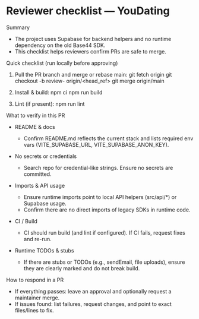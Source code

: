 # Reviewer checklist — YouDating

Summary
- The project uses Supabase for backend helpers and no runtime dependency on the old Base44 SDK.
- This checklist helps reviewers confirm PRs are safe to merge.

Quick checklist (run locally before approving)
1. Pull the PR branch and merge or rebase main:
   git fetch origin
   git checkout -b review-<pr-number> origin/<head_ref>
   git merge origin/main

2. Install & build:
   npm ci
   npm run build

3. Lint (if present):
   npm run lint

What to verify in this PR
- README & docs
  - Confirm README.md reflects the current stack and lists required env vars (VITE_SUPABASE_URL, VITE_SUPABASE_ANON_KEY).

- No secrets or credentials
  - Search repo for credential-like strings. Ensure no secrets are committed.

- Imports & API usage
  - Ensure runtime imports point to local API helpers (src/api/*) or Supabase usage.
  - Confirm there are no direct imports of legacy SDKs in runtime code.

- CI / Build
  - CI should run build (and lint if configured). If CI fails, request fixes and re-run.

- Runtime TODOs & stubs
  - If there are stubs or TODOs (e.g., sendEmail, file uploads), ensure they are clearly marked and do not break build.

How to respond in a PR
- If everything passes: leave an approval and optionally request a maintainer merge.
- If issues found: list failures, request changes, and point to exact files/lines to fix.
